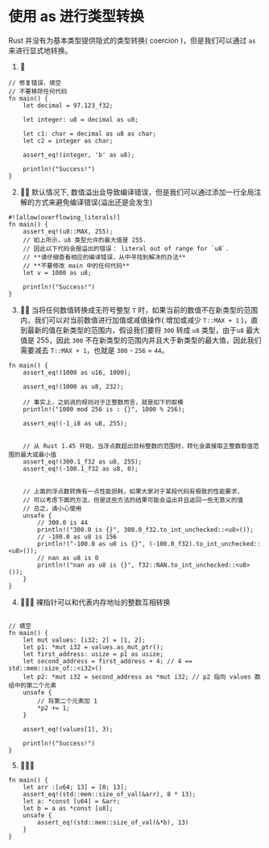 # 使用 as 进行类型转换
Rust 并没有为基本类型提供隐式的类型转换( coercion )，但是我们可以通过 `as` 来进行显式地转换。

1. 🌟
```rust,editable
// 修复错误，填空
// 不要移除任何代码
fn main() {
    let decimal = 97.123_f32;

    let integer: u8 = decimal as u8;

    let c1: char = decimal as u8 as char;
    let c2 = integer as char;

    assert_eq!(integer, 'b' as u8);

    println!("Success!")
}
```

2. 🌟🌟 默认情况下, 数值溢出会导致编译错误，但是我们可以通过添加一行全局注解的方式来避免编译错误(溢出还是会发生)
```rust,editable
#![allow(overflowing_literals)]
fn main() {
    assert_eq!(u8::MAX, 255);
    // 如上所示，u8 类型允许的最大值是 255.
    // 因此以下代码会报溢出的错误： literal out of range for `u8`.
    // **请仔细查看相应的编译错误，从中寻找到解决的办法**
    // **不要修改 main 中的任何代码**
    let v = 1000 as u8;

    println!("Success!")
}
```

3. 🌟🌟  当将任何数值转换成无符号整型 `T` 时，如果当前的数值不在新类型的范围内，我们可以对当前数值进行加值或减值操作( 增加或减少 `T::MAX + 1` )，直到最新的值在新类型的范围内，假设我们要将 `300` 转成 `u8` 类型，由于`u8` 最大值是 255，因此 `300` 不在新类型的范围内并且大于新类型的最大值，因此我们需要减去 `T::MAX + 1`，也就是 `300` - `256` = `44`。

```rust,editable
fn main() {
    assert_eq!(1000 as u16, 1000);

    assert_eq!(1000 as u8, 232);

    // 事实上，之前说的规则对于正整数而言，就是如下的取模
    println!("1000 mod 256 is : {}", 1000 % 256);

    assert_eq!(-1_i8 as u8, 255);
    

    // 从 Rust 1.45 开始，当浮点数超出目标整数的范围时，转化会直接取正整数取值范围的最大或最小值
    assert_eq!(300.1_f32 as u8, 255);
    assert_eq!(-100.1_f32 as u8, 0);
    

    // 上面的浮点数转换有一点性能损耗，如果大家对于某段代码有极致的性能要求，
    // 可以考虑下面的方法，但是这些方法的结果可能会溢出并且返回一些无意义的值
    // 总之，请小心使用
    unsafe {
        // 300.0 is 44
        println!("300.0 is {}", 300.0_f32.to_int_unchecked::<u8>());
        // -100.0 as u8 is 156
        println!("-100.0 as u8 is {}", (-100.0_f32).to_int_unchecked::<u8>());
        // nan as u8 is 0
        println!("nan as u8 is {}", f32::NAN.to_int_unchecked::<u8>());
    }
}
```

4. 🌟🌟🌟 裸指针可以和代表内存地址的整数互相转换
```rust,editable

// 填空
fn main() {
    let mut values: [i32; 2] = [1, 2];
    let p1: *mut i32 = values.as_mut_ptr();
    let first_address: usize = p1 as usize; 
    let second_address = first_address + 4; // 4 == std::mem::size_of::<i32>()
    let p2: *mut i32 = second_address as *mut i32; // p2 指向 values 数组中的第二个元素
    unsafe {
        // 将第二个元素加 1
        *p2 += 1;
    }
    
    assert_eq!(values[1], 3);

    println!("Success!")
}
```


5. 🌟🌟🌟 
```rust,editable
fn main() {
    let arr :[u64; 13] = [0; 13];
    assert_eq!(std::mem::size_of_val(&arr), 8 * 13);
    let a: *const [u64] = &arr;
    let b = a as *const [u8];
    unsafe {
        assert_eq!(std::mem::size_of_val(&*b), 13)
    }
}
```
